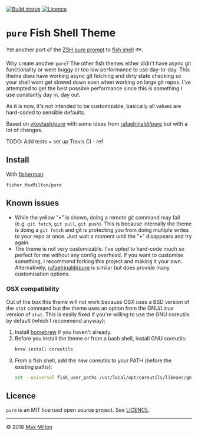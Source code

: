 <!-- markdownlint-disable first-line-h1 -->

[![Build status](https://img.shields.io/travis/MaxMilton/pure.svg)](https://travis-ci.org/MaxMilton/pure)
[![Licence](https://img.shields.io/github/license/MaxMilton/pure.svg)](https://github.com/MaxMilton/pure/blob/master/LICENCE)

# `pure` Fish Shell Theme

Yet another port of the [ZSH pure prompt](https://github.com/sindresorhus/pure) to [fish shell](https://github.com/fish-shell/fish-shell) 🐟.

<!-- ![pure](https://cloud.githubusercontent.com/assets/8317250/13661599/777665a2-e6d7-11e5-9078-eae115fa140a.png) -->

Why create another `pure`? The other fish themes either didn't have async git functionality or were buggy or too low performance to use day-to-day. This theme _does_ have working async git fetching and dirty state checking so your shell wont get slowed down even when working on large git repos. I've attempted to get the best possible performance since this is something I use constantly day in, day out.

As it is now, it's not intended to be customizable, basically all values are hard-coded to sensible defaults.

Based on [vkovtash/pure](https://github.com/vkovtash/pure) with some ideas from [rafaelrinaldi/pure](https://github.com/rafaelrinaldi/pure) but with a lot of changes.

TODO: Add tests + set up Travis CI - ref

## Install

With [fisherman](https://github.com/fisherman/fisherman):

```fish
fisher MaxMilton/pure
```

## Known issues

- While the yellow "•" is shown, doing a remote git command may fail (e.g. `git fetch`, `git pull`, `git push`). This is because internally the theme is doing a `git fetch` and git is protecting you from doing multiple writes to your repo at once. Just wait a moment until the "•" disappears and try again.
- The theme is not very customizable. I've opted to hard-code much so perfect for me without any config overhead. If you want to customise something, I recommend forking this project and making it your own. Alternatively, [rafaelrinaldi/pure](https://github.com/rafaelrinaldi/pure) is similar but does provide many customisation options.

### OSX compatibility

Out of the box this theme will not work because OSX uses a BSD version of the `stat` command but the theme uses an option from the GNU/Linux version of `stat`. This is easily fixed if you're willing to use the GNU coreutils by default (which I recommend anyway):

1. Install [homebrew](https://brew.sh/) if you haven't already.
1. Before you install the theme or from a bash shell, install GNU coreutils:
    ```sh
    brew install coreutils
    ```
1. From a fish shell, add the new coreutils to your PATH (before the existing paths):
    ```sh
    set --universal fish_user_paths /usr/local/opt/coreutils/libexec/gnubin $fish_user_paths
    ```

## Licence

`pure` is an MIT licensed open source project. See [LICENCE](https://github.com/MaxMilton/pure/blob/master/LICENCE).

-----

© 2018 [Max Milton](https://maxmilton.com)
